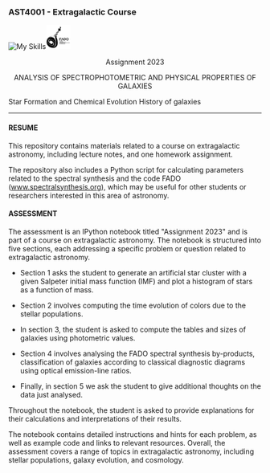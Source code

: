 ### AST4001 - Extragalactic Course

![My Skills](https://skillicons.dev/icons?i=python&theme=light)<img src='https://github.com/neutrinomuon/AST4001-Extragalactic-Astronomy/blob/master/figures/FADO%20logo%20F-01.png?raw=true' width=48px>
<center>Assignment 2023<br>

ANALYSIS OF SPECTROPHOTOMETRIC AND PHYSICAL PROPERTIES OF GALAXIES<br></center>

Star Formation and Chemical Evolution History of galaxies

<hr>

#### <b>RESUME</b>

This repository contains materials related to a course on extragalactic
astronomy, including lecture notes, and one homework assignment.

The repository also includes a Python script for calculating parameters
related to the spectral synthesis and the code FADO
(www.spectralsynthesis.org), which may be useful for other students or
researchers interested in this area of astronomy.

#### <b>ASSESSMENT</b>

The assessment is an IPython notebook titled "Assignment 2023" and is part of
a course on extragalactic astronomy. The notebook is structured into five
sections, each addressing a specific problem or question related to
extragalactic astronomy.

- Section 1 asks the student to generate an artificial star cluster with a
  given Salpeter initial mass function (IMF) and plot a histogram of stars as
  a function of mass.

- Section 2 involves computing the time evolution of colors due to the stellar
  populations.

- In section 3, the student is asked to compute the tables and sizes of
  galaxies using photometric values.

- Section 4 involves analysing the FADO spectral synthesis by-products,
  classification of galaxies according to classical diagnostic diagrams using
  optical emission-line ratios.

- Finally, in section 5 we ask the student to give additional thoughts on the
  data just analysed.

Throughout the notebook, the student is asked to provide explanations for
their calculations and interpretations of their results.

The notebook contains detailed instructions and hints for each problem, as
well as example code and links to relevant resources. Overall, the assessment
covers a range of topics in extragalactic astronomy, including stellar
populations, galaxy evolution, and cosmology.
